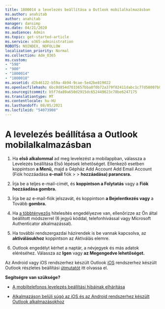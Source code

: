 ```yaml
---
title: 1800014 a levelezés beállítása a Outlook mobilalkalmazásban
ms.author: anahitab
author: anahitab
manager: dansimp
ms.date: 04/21/2020
ms.audience: Admin
ms.topic: get-started-article
ms.service: o365-administration
ROBOTS: NOINDEX, NOFOLLOW
localization_priority: Normal
ms.collection: Adm_O365
ms.custom:
- "598"
- "900"
- "1800014"
- "1800018"
ms.assetid: d2b46122-b59a-4b94-9cae-5e42be819022
ms.openlocfilehash: 6bc0d854d7033657bba8f0b72a379f82411dabc1c77d58007b8b93f8179daf5a
ms.sourcegitcommit: b5f7da89a650d2915dc652449623c78be6247175
ms.translationtype: MT
ms.contentlocale: hu-HU
ms.lasthandoff: 08/05/2021
ms.locfileid: "54073908"
---
```

# <a name="set-up-email-in-the-outlook-mobile-app"></a>A levelezés beállítása a Outlook mobilalkalmazásban

1. Ha **első alkalommal** ad meg levelezést a mobilappban, válassza a Levelezés beállítása Első lépések lehetőséget. Ellenkező esetben koppintson **a Menü,** majd a Gépház Add Account Add Email Account (Fiók hozzáadása **e-mail** fiók \>  \> **hozzáadása) parancsra.**

2. Írja be a teljes e-mail-címét, és **koppintson a Folytatás** vagy a **Fiók hozzáadása gombra.**

3. Írja be az e-mail-fiók jelszavát, és koppintson **a Bejelentkezés vagy** a Tovább **gombra.**

4. Ha [a többtényezős](https://docs.microsoft.com/microsoft-365/admin/security-and-compliance/set-up-multi-factor-authentication) hitelesítés engedélyezve van, ellenőrizze az Ön által beállított módszerrel (6 jegyű kóddal, telefonhívással vagy Microsoft Authenticator alkalmazással).

5. Ha további rendszergazdai házirendek is be vannak kapcsolva, az **aktiválásukhoz** koppintson az Aktiválás elemre.

6. Outlook engedélyt kérhet a naptár, a névjegyek és más adatok eléréséhez. Válassza az **Igen** vagy **az Megengedve lehetőséget.**

Az Android vagy iOS rendszerhez készült Outlook [iOS](https://support.office.com/article/886db551-8dfa-4fd5-b835-f8e532091872.aspx) rendszerhez készült Outlook részletes beállítási [útmutatót](https://support.office.com/article/b2de2161-cc1d-49ef-9ef9-81acd1c8e234.aspx) itt olvassa el.
  
 **Segítségre van szüksége?**
  
- [A mobiltelefonos levelezés beállítási hibáinak elhárítása](https://support.office.com/article/a264ef01-9c88-48fb-9285-7017e4f31f02.aspx)

- [Alkalmazáson belüli súgó az iOS és az Android rendszerhez készült Outlook alkalmazásokhoz](https://support.office.com/article/218a22d1-9fa5-4889-b689-de1c63493243.aspx#ID0EAABAAA=Contact_Support)
